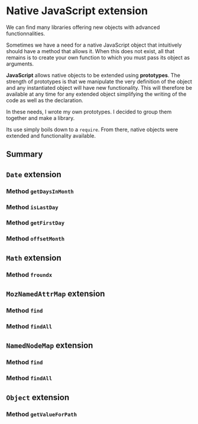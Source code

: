 # Native JavaScript extension

We can find many libraries offering new objects with advanced functionnalities.

Sometimes we have a need for a native JavaScript object that intuitively should 
have a method that allows it.
When this does not exist, all that remains is to create your own function to 
which you must pass its object as arguments.

**JavaScript** allows native objects to be extended using **prototypes**.
The strength of prototypes is that we manipulate the very definition of the 
object and any instantiated object will have new functionality.
This will therefore be available at any time for any extended object
simplifying the writing of the code as well as the declaration.

In these needs, I wrote my own prototypes.
I decided to group them together and make a library.

Its use simply boils down to a `require`.
From there, native objects were extended and functionality available.


## Summary

[](MakeSummary)



## ``Date`` extension


### Method ``getDaysInMonth``



### Method ``isLastDay``



### Method ``getFirstDay``



### Method ``offsetMonth``






## ``Math`` extension


### Method ``froundx``






## ``MozNamedAttrMap`` extension


### Method ``find``



### Method ``findAll``






## ``NamedNodeMap`` extension


### Method ``find``



### Method ``findAll``






## ``Object`` extension


### Method ``getValueForPath``
